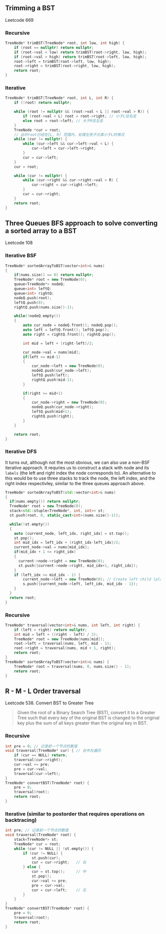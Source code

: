 ## Trimming a BST
Leetcode 669 

### Recursive
```cpp
TreeNode* trimBST(TreeNode* root, int low, int high) {
    if (root == nullptr) return nullptr;
    if (root->val < low) return trimBST(root->right, low, high);
    if (root->val > high) return trimBST(root->left, low, high);
    root->left = trimBST(root->left, low, high);
    root->right = trimBST(root->right, low, high);
    return root;
}
```

### Iterative 
```cpp
TreeNode* trimBST(TreeNode* root, int L, int R) {
    if (!root) return nullptr;

    while (root != nullptr && (root->val < L || root->val > R)) {
        if (root->val < L) root = root->right; // 小于L往右走
        else root = root->left; // 大于R往左走
    }
    TreeNode *cur = root;
    // 此时root已经在[L, R] 范围内，处理左孩子元素小于L的情况
    while (cur != nullptr) {
        while (cur->left && cur->left->val < L) {
            cur->left = cur->left->right;
        }
        cur = cur->left;
    }
    cur = root;

    while (cur != nullptr) {
        while (cur->right && cur->right->val > R) {
            cur->right = cur->right->left;
        }
        cur = cur->right;
    }
    return root;
}
```

## Three Queues BFS approach to solve converting a sorted array to a BST
Leetcode 108
### Iterative BSF
```cpp
TreeNode* sortedArrayToBST(vector<int>& nums)
{
	if(nums.size() == 0) return nullptr;
	TreeNode* root = new TreeNode(0);
	queue<TreeNode*> nodeQ;
	queue<int> leftQ:
	queue<int> rightQ;
	nodeQ.push(root);
	leftQ.push(0);
	rightQ.push(nums.size()-1);

	while(!nodeQ.empty())
	{
		auto cur_node = nodeQ.front(); nodeQ.pop();
		auto left = leftQ.front(); leftQ.pop();
		auto right = rightQ.front(); rightQ.pop();

		int mid = left + (right-left)/2;

		cur_node->val = nums[mid];
		if(left <= mid-1)
		{
			cur_node->left = new TreeNode(0);
			nodeQ.push(cur_node->left);
			leftQ.push(left);
			rightQ.push(mid-1);
		}

		if(right >= mid+1)
		{
			cur_node->right = new TreeNode(0);
			nodeQ.push(cur_node->right);
			leftQ.push(mid+1);
			rightQ.push(right);
		}
	}

	return root;
}
```
### Iterative DFS
It turns out, although not the most obvious, we can also use a non-BSF iterative approach. It requries us to construct a 
stack with node and its `labels` (the left and right index the node corresponds to). An alternative to this would be to use 
three stacks to track the node, the left index, and the right index respectivley, similar to the three queues approach above. 
```cpp
TreeNode* sortedArrayToBST(std::vector<int>& nums)
{
  if(nums.empty()) return nullptr;
  TreeNode* root = new TreeNode(0);
  stack<std::stuple<TreeNode*, int, int>> st;
  st.push(root, 0, static_cast<int>(nums.size()-1));

  while(!st.empty())
  {
    auto [current_node, left_idx, right_idx] = st.top();
    st.pop();
    int mid_idx = left_idx + (right_idx-left_idx)/2;
    current_node->val = nums[mid_idx];
    if(mid_idx + 1 <= right_idx)
    {
      current->node->right = new TreeNode(0);
      st.push({current->node->right, mid_idx+1, right_idx});
    }
    if (left_idx <= mid_idx - 1) {
        current_node->left = new TreeNode(0); // Create left child (placeholder value)
        s.push({current_node->left, left_idx, mid_idx - 1});
    }
  }
  return root;
}
```

### Recursive
```cpp
TreeNode* traversal(vector<int>& nums, int left, int right) {
    if (left > right) return nullptr;
    int mid = left + ((right - left) / 2);
    TreeNode* root = new TreeNode(nums[mid]);
    root->left = traversal(nums, left, mid - 1);
    root->right = traversal(nums, mid + 1, right);
    return root;
}
TreeNode* sortedArrayToBST(vector<int>& nums) {
    TreeNode* root = traversal(nums, 0, nums.size() - 1);
    return root;
}
```

## R - M - L Order traversal
Leetcode 538. Convert BST to Greater Tree 
> Given the root of a Binary Search Tree (BST), convert it to a Greater Tree such that every key of the original BST
> is changed to the original key plus the sum of all keys greater than the original key in BST.

### Recursive
```cpp
int pre = 0; // 记录前一个节点的数值
void traversal(TreeNode* cur) { // 右中左遍历
    if (cur == NULL) return;
    traversal(cur->right);
    cur->val += pre;
    pre = cur->val;
    traversal(cur->left);
}
TreeNode* convertBST(TreeNode* root) {
    pre = 0;
    traversal(root);
    return root;
}
```

### Iterative (similar to postorder that requires operations on backtracing)
```cpp
int pre; // 记录前一个节点的数值
void traversal(TreeNode* root) {
    stack<TreeNode*> st;
    TreeNode* cur = root;
    while (cur != NULL || !st.empty()) {
        if (cur != NULL) {
            st.push(cur);
            cur = cur->right;   // 右
        } else {
            cur = st.top();     // 中
            st.pop();
            cur->val += pre;
            pre = cur->val;
            cur = cur->left;    // 左
        }
    }
}
TreeNode* convertBST(TreeNode* root) {
    pre = 0;
    traversal(root);
    return root;
}
```













